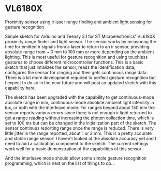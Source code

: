 VL6180X
=======

Proximity sensor using ir laser range finding and ambient light sensing for gesture recognition

Simple sketch for Arduino and Teensy 3.1 for ST Microelectronics' VL6180X proximity range finder and light sensor. The sensor works by measuring the time for emitted ir signals from a laser to return to an ir sensor, providing absolute range from ~ 0 mm to 100 mm or more depending on the ambient lighting. This is most useful for gesture recognition and using touchless gestures to choose different microcontroller functions. This is a basic sketch that just intializes the sensor, reads the identification data, configures the sensor for ranging and then gets continuous range data. There is a lot more development required to perfect gesture recognition but I expect to do so in the near future and will post an updated sketch with this capability here.

The sketch has been upgraded with the capability to get continuous-mode absolute range in mm, continuous-mode absolute ambient light intensity in lux, or both with the interleave mode. For ranges beyond about 150 mm the sensor reports various errors since there is not enough ir light returned to get a range reading without increasing the photon collection time, which is set to 100 ms but can be changed in the initialization part of the sketch. The sensor continues reporting range once the range is reduced. There is very little jitter in the range reported, about 1 or 2 mm. This is a pretty accurate and stable range sensor! I haven't looked at the absolute accuracy yet and I need to add a calibration component to the sketch. The current settings work well for a basic demonstration of the capabilities of this sensor.

And the interleave mode should allow some simple gesture recognition programming, which is next on the list of things to do...
